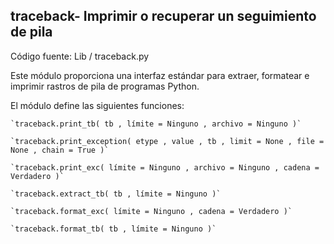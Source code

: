 
traceback- Imprimir o recuperar un seguimiento de pila 
------------------------------------------------------

Código fuente: Lib / traceback.py

Este módulo proporciona una interfaz estándar para extraer, formatear e imprimir rastros 
de pila de programas Python.

El módulo define las siguientes funciones:

    `traceback.print_tb( tb , límite = Ninguno , archivo = Ninguno )`

    `traceback.print_exception( etype , value , tb , limit = None , file = None , chain = True )`

    `traceback.print_exc( límite = Ninguno , archivo = Ninguno , cadena = Verdadero )`

    `traceback.extract_tb( tb , límite = Ninguno )`

    `traceback.format_exc( límite = Ninguno , cadena = Verdadero )`

    `traceback.format_tb( tb , límite = Ninguno )`

